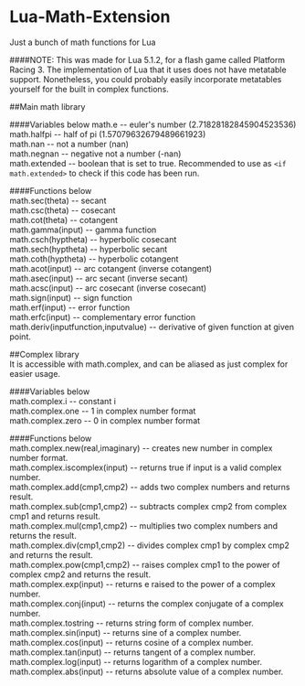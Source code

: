 # Lua-Math-Extension
Just a bunch of math functions for Lua

####NOTE: 
This was made for Lua 5.1.2, for a flash game called Platform Racing 3. The implementation of Lua that it uses does not have metatable support.
Nonetheless, you could probably easily incorporate metatables yourself for the built in complex functions.

##Main math library

####Variables below
math.e -- euler's number (2.71828182845904523536)  
math.halfpi -- half of pi (1.57079632679489661923)  
math.nan -- not a number (nan)  
math.negnan -- negative not a number (-nan)  
math.extended -- boolean that is set to true. Recommended to use as `<if math.extended>` to check if this code has been run.  

####Functions below  
math.sec(theta) -- secant   
math.csc(theta) -- cosecant   
math.cot(theta) -- cotangent    
math.gamma(input) -- gamma function   
math.csch(hyptheta) -- hyperbolic cosecant    
math.sech(hyptheta) -- hyperbolic secant      
math.coth(hyptheta) -- hyperbolic cotangent     
math.acot(input) -- arc cotangent (inverse cotangent)     
math.asec(input) -- arc secant (inverse secant)     
math.acsc(input) -- arc cosecant (inverse cosecant)     
math.sign(input) -- sign function     
math.erf(input) -- error function     
math.erfc(input) -- complementary error function      
math.deriv(inputfunction,inputvalue) -- derivative of given function at given point.      


##Complex library     
It is accessible with math.complex, and can be aliased as just complex for easier usage.      

####Variables below   
math.complex.i -- constant i    
math.complex.one -- 1 in complex number format    
math.complex.zero -- 0 in complex number format   

####Functions below   
math.complex.new(real,imaginary) -- creates new number in complex number format.    
math.complex.iscomplex(input) -- returns true if input is a valid complex number.   
math.complex.add(cmp1,cmp2) -- adds two complex numbers and returns result.       
math.complex.sub(cmp1,cmp2) -- subtracts complex cmp2 from complex cmp1 and returns result.       
math.complex.mul(cmp1,cmp2) -- multiplies two complex numbers and returns the result.     
math.complex.div(cmp1,cmp2) -- divides complex cmp1 by complex cmp2 and returns the result.       
math.complex.pow(cmp1,cmp2) -- raises complex cmp1 to the power of complex cmp2 and returns the result.       
math.complex.exp(input) -- returns e raised to the power of a complex number.         
math.complex.conj(input) -- returns the complex conjugate of a complex number.          
math.complex.tostring -- returns string form of complex number.       
math.complex.sin(input) -- returns sine of a complex number.          
math.complex.cos(input) -- returns cosine of a complex number.        
math.complex.tan(input) -- returns tangent of a complex number.       
math.complex.log(input) -- returns logarithm of a complex number.         
math.complex.abs(input) -- returns absolute value of a complex number.        
